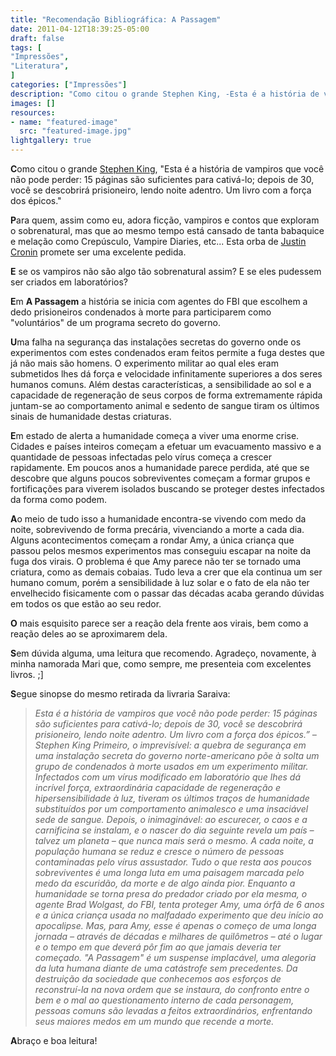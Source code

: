 ```yaml
---
title: "Recomendação Bibliográfica: A Passagem"
date: 2011-04-12T18:39:25-05:00
draft: false
tags: [
"Impressões",
"Literatura",
]
categories: ["Impressões"]
description: "Como citou o grande Stephen King, -Esta é a história de vampiros que você não pode perder: 15 páginas são suficientes para cativá-lo; depois de 30, você se descobrirá prisioneiro, lendo noite adentro. Um livro com a força dos épicos.-"
images: []
resources:
- name: "featured-image"
  src: "featured-image.jpg"
lightgallery: true
---
```

**C**omo citou o grande [Stephen King](https://pt.wikipedia.org/wiki/Stephen_King), "Esta é a história de vampiros que você não pode perder: 15 páginas são suficientes para cativá-lo; depois de 30, você se descobrirá prisioneiro, lendo noite adentro. Um livro com a força dos épicos."

<!--more-->

**P**ara quem, assim como eu, adora ficção, vampiros e contos que exploram o sobrenatural, mas que ao mesmo tempo está cansado de tanta babaquice e melação como Crepúsculo, Vampire Diaries, etc... Esta orba de [Justin Cronin](https://en.wikipedia.org/wiki/Justin_Cronin) promete ser uma excelente pedida.

**E** se os vampiros não são algo tão sobrenatural assim? E se eles pudessem ser criados em laboratórios?

**E**m **A Passagem** a história se inicia com agentes do FBI que escolhem a dedo prisioneiros condenados à morte para participarem como "voluntários" de um programa secreto do governo.

**U**ma falha na segurança das instalações secretas do governo onde os experimentos com estes condenados eram feitos permite a fuga destes que já não mais são homens. O experimento militar ao qual eles eram submetidos lhes dá força e velocidade infinitamente superiores a dos seres humanos comuns. Além destas características, a sensibilidade ao sol e a capacidade de regeneração de seus corpos de forma extremamente rápida juntam-se ao comportamento animal e sedento de sangue tiram os últimos sinais de humanidade destas criaturas.

**E**m estado de alerta a humanidade começa a viver uma enorme crise. Cidades e países inteiros começam a efetuar um evacuamento massivo e a quantidade de pessoas infectadas pelo vírus começa a crescer rapidamente. Em poucos anos a humanidade parece perdida, até que se descobre que alguns poucos sobreviventes começam a formar grupos e fortificações para viverem isolados buscando se proteger destes infectados da forma como podem.

**A**o meio de tudo isso a humanidade encontra-se vivendo com medo da noite, sobrevivendo de forma precária, vivenciando a morte a cada dia. Alguns acontecimentos começam a rondar Amy, a única criança que passou pelos mesmos experimentos mas conseguiu escapar na noite da fuga dos virais. O problema é que Amy parece não ter se tornado uma criatura, como as demais cobaias. Tudo leva a crer que ela continua um ser humano comum, porém a sensibilidade à luz solar e o fato de ela não ter envelhecido fisicamente com o passar das décadas acaba gerando dúvidas em todos os que estão ao seu redor.

**O** mais esquisito parece ser a reação dela frente aos virais, bem como a reação deles ao se aproximarem dela.

**S**em dúvida alguma, uma leitura que recomendo. Agradeço, novamente, à minha namorada Mari que, como sempre, me presenteia com excelentes livros. ;]

**S**egue sinopse do mesmo retirada da livraria Saraiva:


> _Esta é a história de vampiros que você não pode perder: 15 páginas são suficientes para cativá-lo; depois de 30, você se descobrirá prisioneiro, lendo noite adentro. Um livro com a força dos épicos.” – Stephen King_
_Primeiro, o imprevisível: a quebra de segurança em uma instalação secreta do governo norte-americano põe à solta um grupo de condenados à morte usados em um experimento militar. Infectados com um vírus modificado em laboratório que lhes dá incrível força, extraordinária capacidade de regeneração e hipersensibilidade à luz, tiveram os últimos traços de humanidade substituídos por um comportamento animalesco e uma insaciável sede de sangue. Depois, o inimaginável: ao escurecer, o caos e a carnificina se instalam, e o nascer do dia seguinte revela um país – talvez um planeta – que nunca mais será o mesmo. A cada noite, a população humana se reduz e cresce o número de pessoas contaminadas pelo vírus assustador. Tudo o que resta aos poucos sobreviventes é uma longa luta em uma paisagem marcada pelo medo da escuridão, da morte e de algo ainda pior. Enquanto a humanidade se torna presa do predador criado por ela mesma, o agente Brad Wolgast, do FBI, tenta proteger Amy, uma órfã de 6 anos e a única criança usada no malfadado experimento que deu início ao apocalipse. Mas, para Amy, esse é apenas o começo de uma longa jornada – através de décadas e milhares de quilômetros – até o lugar e o tempo em que deverá pôr fim ao que jamais deveria ter começado._
_"A Passagem" é um suspense implacável, uma alegoria da luta humana diante de uma catástrofe sem precedentes. Da destruição da sociedade que conhecemos aos esforços de reconstruí-la na nova ordem que se instaura, do confronto entre o bem e o mal ao questionamento interno de cada personagem, pessoas comuns são levadas a feitos extraordinários, enfrentando seus maiores medos em um mundo que recende a morte._


**A**braço e boa leitura!
